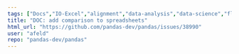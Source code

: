 ```yaml
---
tags: ["Docs","IO-Excel","alignment","data-analysis","data-science","flexible","pandas","python"]
title: "DOC: add comparison to spreadsheets"
html_url: "https://github.com/pandas-dev/pandas/issues/38990"
user: "afeld"
repo: "pandas-dev/pandas"
---
```


